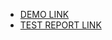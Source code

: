 
- [DEMO LINK](https://kattentionn.github.io/layout_stars/)
- [TEST REPORT LINK](https://kattentionn.github.io/layout_stars/report/html_report/)

